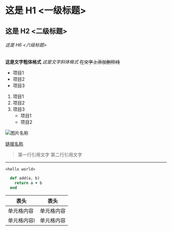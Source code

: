 # 这是 H1 <一级标题>
## 这是 H2 <二级标题>
###### 这是 H6 <六级标题>

**这是文字粗体格式**
*这是文字斜体格式*
~~在文字上添加删除线~~

* 项目1
* 项目2
* 项目3

1. 项目1
2. 项目2
3. 项目3
   * 项目1
   * 项目2

![图片名称](http://gitcafe.com/image.png)

[链接名称](http://gitcafe.com)

> 第一行引用文字
> 第二行引用文字

***

`<hello world>`

```ruby
  def add(a, b)
    return a + b
  end
```

  表头  | 表头
  ------------- | -------------
 单元格内容  | 单元格内容
 单元格内容l  | 单元格内容
